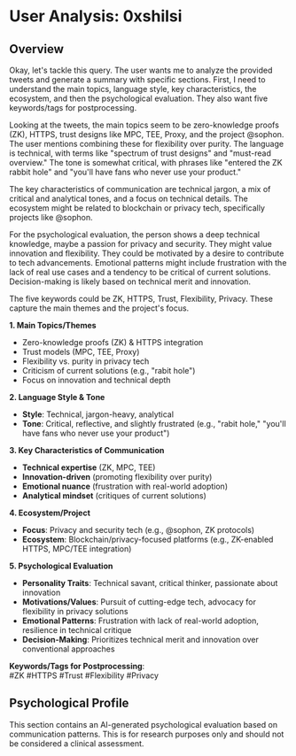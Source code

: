 # User Analysis: 0xshilsi

## Overview

<think>
Okay, let's tackle this query. The user wants me to analyze the provided tweets and generate a summary with specific sections. First, I need to understand the main topics, language style, key characteristics, the ecosystem, and then the psychological evaluation. They also want five keywords/tags for postprocessing.

Looking at the tweets, the main topics seem to be zero-knowledge proofs (ZK), HTTPS, trust designs like MPC, TEE, Proxy, and the project @sophon. The user mentions combining these for flexibility over purity. The language is technical, with terms like "spectrum of trust designs" and "must-read overview." The tone is somewhat critical, with phrases like "entered the ZK rabbit hole" and "you'll have fans who never use your product." 

The key characteristics of communication are technical jargon, a mix of critical and analytical tones, and a focus on technical details. The ecosystem might be related to blockchain or privacy tech, specifically projects like @sophon. 

For the psychological evaluation, the person shows a deep technical knowledge, maybe a passion for privacy and security. They might value innovation and flexibility. They could be motivated by a desire to contribute to tech advancements. Emotional patterns might include frustration with the lack of real use cases and a tendency to be critical of current solutions. Decision-making is likely based on technical merit and innovation.

The five keywords could be ZK, HTTPS, Trust, Flexibility, Privacy. These capture the main themes and the project's focus.
</think>

**1. Main Topics/Themes**  
- Zero-knowledge proofs (ZK) & HTTPS integration  
- Trust models (MPC, TEE, Proxy)  
- Flexibility vs. purity in privacy tech  
- Criticism of current solutions (e.g., "rabit hole")  
- Focus on innovation and technical depth  

**2. Language Style & Tone**  
- **Style**: Technical, jargon-heavy, analytical  
- **Tone**: Critical, reflective, and slightly frustrated (e.g., "rabit hole," "you'll have fans who never use your product")  

**3. Key Characteristics of Communication**  
- **Technical expertise** (ZK, MPC, TEE)  
- **Innovation-driven** (promoting flexibility over purity)  
- **Emotional nuance** (frustration with real-world adoption)  
- **Analytical mindset** (critiques of current solutions)  

**4. Ecosystem/Project**  
- **Focus**: Privacy and security tech (e.g., @sophon, ZK protocols)  
- **Ecosystem**: Blockchain/privacy-focused platforms (e.g., ZK-enabled HTTPS, MPC/TEE integration)  

**5. Psychological Evaluation**  
- **Personality Traits**: Technical savant, critical thinker, passionate about innovation  
- **Motivations/Values**: Pursuit of cutting-edge tech, advocacy for flexibility in privacy solutions  
- **Emotional Patterns**: Frustration with lack of real-world adoption, resilience in technical critique  
- **Decision-Making**: Prioritizes technical merit and innovation over conventional approaches  

**Keywords/Tags for Postprocessing**:  
#ZK #HTTPS #Trust #Flexibility #Privacy

## Psychological Profile

This section contains an AI-generated psychological evaluation based on communication patterns. This is for research purposes only and should not be considered a clinical assessment.